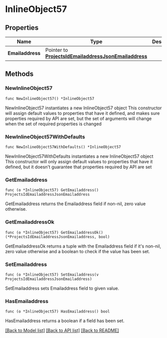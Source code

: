 # InlineObject57

## Properties

Name | Type | Description | Notes
------------ | ------------- | ------------- | -------------
**Emailaddress** | Pointer to [**ProjectsIdEmailaddressJsonEmailaddress**](_projects__id__emailaddress_json_emailaddress.md) |  | [optional] 

## Methods

### NewInlineObject57

`func NewInlineObject57() *InlineObject57`

NewInlineObject57 instantiates a new InlineObject57 object
This constructor will assign default values to properties that have it defined,
and makes sure properties required by API are set, but the set of arguments
will change when the set of required properties is changed

### NewInlineObject57WithDefaults

`func NewInlineObject57WithDefaults() *InlineObject57`

NewInlineObject57WithDefaults instantiates a new InlineObject57 object
This constructor will only assign default values to properties that have it defined,
but it doesn't guarantee that properties required by API are set

### GetEmailaddress

`func (o *InlineObject57) GetEmailaddress() ProjectsIdEmailaddressJsonEmailaddress`

GetEmailaddress returns the Emailaddress field if non-nil, zero value otherwise.

### GetEmailaddressOk

`func (o *InlineObject57) GetEmailaddressOk() (*ProjectsIdEmailaddressJsonEmailaddress, bool)`

GetEmailaddressOk returns a tuple with the Emailaddress field if it's non-nil, zero value otherwise
and a boolean to check if the value has been set.

### SetEmailaddress

`func (o *InlineObject57) SetEmailaddress(v ProjectsIdEmailaddressJsonEmailaddress)`

SetEmailaddress sets Emailaddress field to given value.

### HasEmailaddress

`func (o *InlineObject57) HasEmailaddress() bool`

HasEmailaddress returns a boolean if a field has been set.


[[Back to Model list]](../README.md#documentation-for-models) [[Back to API list]](../README.md#documentation-for-api-endpoints) [[Back to README]](../README.md)


